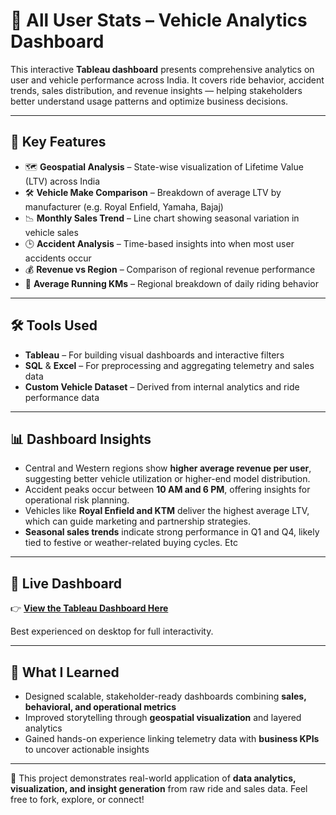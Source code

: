 # 🛵 All User Stats – Vehicle Analytics Dashboard

This interactive **Tableau dashboard** presents comprehensive analytics on user and vehicle performance across India. It covers ride behavior, accident trends, sales distribution, and revenue insights — helping stakeholders better understand usage patterns and optimize business decisions.

---

## 🚀 Key Features

- 🗺️ **Geospatial Analysis** – State-wise visualization of Lifetime Value (LTV) across India  
- 🛠️ **Vehicle Make Comparison** – Breakdown of average LTV by manufacturer (e.g. Royal Enfield, Yamaha, Bajaj)  
- 📉 **Monthly Sales Trend** – Line chart showing seasonal variation in vehicle sales  
- 🕒 **Accident Analysis** – Time-based insights into when most user accidents occur  
- 💰 **Revenue vs Region** – Comparison of regional revenue performance  
- 📏 **Average Running KMs** – Regional breakdown of daily riding behavior

---

## 🛠️ Tools Used

- **Tableau** – For building visual dashboards and interactive filters  
- **SQL** & **Excel** – For preprocessing and aggregating telemetry and sales data  
- **Custom Vehicle Dataset** – Derived from internal analytics and ride performance data

---

## 📊 Dashboard Insights

- Central and Western regions show **higher average revenue per user**, suggesting better vehicle utilization or higher-end model distribution.  
- Accident peaks occur between **10 AM and 6 PM**, offering insights for operational risk planning.  
- Vehicles like **Royal Enfield and KTM** deliver the highest average LTV, which can guide marketing and partnership strategies.  
- **Seasonal sales trends** indicate strong performance in Q1 and Q4, likely tied to festive or weather-related buying cycles. Etc

---

## 🔗 Live Dashboard

👉 [**View the Tableau Dashboard Here**](https://public.tableau.com/app/profile/pratham.shrivastava/viz/UserMetrics_17157901901510/AllUserStat)

Best experienced on desktop for full interactivity.

---

## 🧠 What I Learned

- Designed scalable, stakeholder-ready dashboards combining **sales, behavioral, and operational metrics**  
- Improved storytelling through **geospatial visualization** and layered analytics  
- Gained hands-on experience linking telemetry data with **business KPIs** to uncover actionable insights

---

📌 This project demonstrates real-world application of **data analytics, visualization, and insight generation** from raw ride and sales data. Feel free to fork, explore, or connect!
